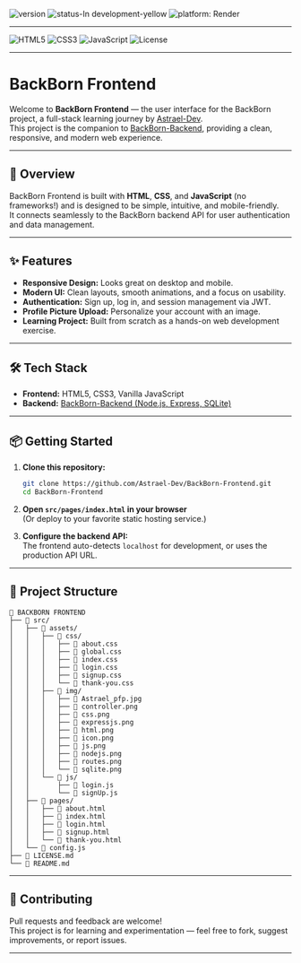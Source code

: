 ![version](https://img.shields.io/badge/Version-1.0.0-blue)
![status-In development-yellow](https://img.shields.io/badge/Status-In%20development-yellow)
![platform: Render](https://img.shields.io/badge/platform-Render-8e44ad?logo=render&logoColor=white)

---

![HTML5](https://img.shields.io/badge/HTML5-v1.0.0-E34F26?logo=html5&logoColor=white)
![CSS3](https://img.shields.io/badge/CSS3-v1.0.0-1572B6?logo=css3&logoColor=white)
![JavaScript](https://img.shields.io/badge/JavaScript-v1.0.0-F7DF1E?logo=javascript&logoColor=black)
![License](https://img.shields.io/badge/license-MIT-brightgreen)

---

# BackBorn Frontend

Welcome to **BackBorn Frontend** — the user interface for the BackBorn project, a full-stack learning journey by [Astrael-Dev](https://github.com/Astrael-Dev).  
This project is the companion to [BackBorn-Backend](https://github.com/Astrael-Dev/BackBorn-Backend), providing a clean, responsive, and modern web experience.

---

## 🚀 Overview

BackBorn Frontend is built with **HTML**, **CSS**, and **JavaScript** (no frameworks!) and is designed to be simple, intuitive, and mobile-friendly.  
It connects seamlessly to the BackBorn backend API for user authentication and data management.

---

## ✨ Features

- **Responsive Design:** Looks great on desktop and mobile.
- **Modern UI:** Clean layouts, smooth animations, and a focus on usability.
- **Authentication:** Sign up, log in, and session management via JWT.
- **Profile Picture Upload:** Personalize your account with an image.
- **Learning Project:** Built from scratch as a hands-on web development exercise.

---

## 🛠️ Tech Stack

- **Frontend:** HTML5, CSS3, Vanilla JavaScript
- **Backend:** [BackBorn-Backend (Node.js, Express, SQLite)](https://github.com/Astrael-Dev/BackBorn-Backend)

---

## 📦 Getting Started

1. **Clone this repository:**
   ```sh
   git clone https://github.com/Astrael-Dev/BackBorn-Frontend.git
   cd BackBorn-Frontend
   ```

2. **Open `src/pages/index.html` in your browser**  
   (Or deploy to your favorite static hosting service.)

3. **Configure the backend API:**  
   The frontend auto-detects `localhost` for development, or uses the production API URL.

---

## 📁 Project Structure

```
📁 BACKBORN FRONTEND
├── 📁 src/
│   ├── 📁 assets/
│   │   ├── 📁 css/
│   │   │   ├── 📄 about.css
│   │   │   ├── 📄 global.css
│   │   │   ├── 📄 index.css
│   │   │   ├── 📄 login.css
│   │   │   ├── 📄 signup.css
│   │   │   └── 📄 thank-you.css
│   │   ├── 📁 img/
│   │   │   ├── 🎨 Astrael_pfp.jpg
│   │   │   ├── 🎨 controller.png
│   │   │   ├── 🎨 css.png
│   │   │   ├── 🎨 expressjs.png
│   │   │   ├── 🎨 html.png
│   │   │   ├── 🎨 icon.png
│   │   │   ├── 🎨 js.png
│   │   │   ├── 🎨 nodejs.png
│   │   │   ├── 🎨 routes.png
│   │   │   └── 🎨 sqlite.png
│   │   └── 📁 js/
│   │       ├── 📄 login.js
│   │       └── 📄 signUp.js
│   ├── 📁 pages/
│   │   ├── 📄 about.html
│   │   ├── 📄 index.html
│   │   ├── 📄 login.html
│   │   ├── 📄 signup.html
│   │   └── 📄 thank-you.html
│   └── 📄 config.js
├── 📖 LICENSE.md
└── 📖 README.md
```

---

## 🤝 Contributing

Pull requests and feedback are welcome!  
This project is for learning and experimentation — feel free to fork, suggest improvements, or report issues.

---


